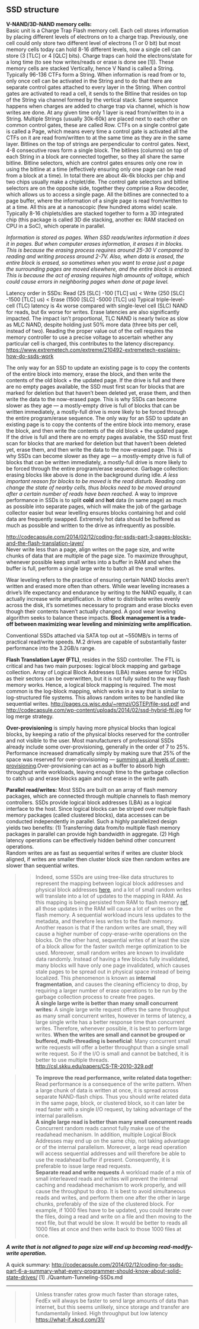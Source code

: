 ## SSD structure

**V-NAND/3D-NAND memory cells:**  
Basic unit is a Charge Trap Flash memory cell. Each cell stores information by placing different levels of electrons on to a charge trap. Previously, one cell could only store two different level of electrons (1 or 0 bit) but most memory cells today can hold 8-16 different levels, now a single cell can store (3 [TLC] or 4 [QLC] bits). Charge traps can hold the electrons/state for a long time (to see how writes/reads or erase is done see [1]). These memory cells are stacked Vertically, hence V Nand is called a String. Typically 96-136 CTFs form a String. When information is read from or to, only once cell can be activated in the String and to do that there are separate control gates attached to every layer in the String. When control gates are activated to read a cell, it sends to the Bitline that resides on top of the String via channel formed by the vertical stack. Same sequence happens when charges are added to charge trap via channel, which is how writes are done. At any given time only 1 layer is read from/written to in a String. Multiple Strings (usually 30k-60k) are placed next to each other on common control gates, these are called Row. CTFs on a single control gate is called a Page, which means every time a control gate is activated all the CTFs on it are read from/written to at the same time as they are in the same layer. Bitlines on the top of strings are perpendicular to control gates. Next, 4-8 consecutive rows form a single block. The bitlines (columns) on top of each String in a block are connected together, so they all share the same bitline. Bitline selectors, which are control gates ensures only one row in using the bitline at a time (effectively ensuring only one page can be read from a block at a time). In total there are about 4k-6k blocks per chip and two chips usually make a chiplet/die. The control gate selectors and bitline selectors are on the opposite side, together they comprise a Row decoder,  which allows us to access a single page. All the bitlines are connected to a page buffer, where the information of a single page is read from/written to at a time. All this are at a nanoscopic (few hundred atoms wide) scale. Typically 8-16 chiplets/dies are stacked together to form a 3D integrated chip (this package is called 3D die stacking, another ex: RAM stacked on CPU in a SoC), which operate in parallel.

_Information is stored as pages. When SSD reads/writes information it does it in pages. But when computer erases information, it erases it in blocks. This is because the erasing process requires around 25-30 V compared to reading and writing process around 2-7V. Also, when data is erased, the entire block is erased, so sometimes when you want to erase just a page the surrounding pages are moved elsewhere, and the entire block is erased. This is because the act of erasing requires high amounts of voltage, which could cause errors in neighboring pages when done at page level._

Latency order in SSDs: Read (25 [SLC] -100 [TLC] us) < Write (250 [SLC] -1500 [TLC] us) < Erase (1500 [SLC] -5000 [TLC] us)
Typical triple-level-cell (TLC) latency is 4x worse compared with single-level cell (SLC) NAND for reads, but 6x worse for writes. Erase latencies are also significantly impacted. The impact isn’t proportional, TLC NAND is nearly twice as slow as MLC NAND, despite holding just 50% more data (three bits per cell, instead of two). Reading the proper value out of the cell requires the memory controller to use a precise voltage to ascertain whether any particular cell is charged, this contributes to the latency discrepancy.
https://www.extremetech.com/extreme/210492-extremetech-explains-how-do-ssds-work   

The only way for an SSD to update an existing page is to copy the contents of the entire block into memory, erase the block, and then write the contents of the old block + the updated page. If the drive is full and there are no empty pages available, the SSD must first scan for blocks that are marked for deletion but that haven’t been deleted yet, erase them, and then write the data to the now-erased page. This is why SSDs can become slower as they age — a mostly-empty drive is full of blocks that can be written immediately, a mostly-full drive is more likely to be forced through the entire program/erase sequence. The only way for an SSD to update an existing page is to copy the contents of the entire block into memory, erase the block, and then write the contents of the old block + the updated page. If the drive is full and there are no empty pages available, the SSD must first scan for blocks that are marked for deletion but that haven’t been deleted yet, erase them, and then write the data to the now-erased page. This is why SSDs can become slower as they age — a mostly-empty drive is full of blocks that can be written immediately, a mostly-full drive is more likely to be forced through the entire program/erase sequence. Garbage collection: erasing blocks like above is done in the background during idle. _A less important reason for blocks to be moved is the read disturb. Reading can change the state of nearby cells, thus blocks need to be moved around after a certain number of reads have been reached._  A way to improve performance in SSDs is to split **cold** and **hot** data (in same page) as much as possible into separate pages, which will make the job of the garbage collector easier but wear levelling ensures blocks containing hot and cold data are frequently swapped. Extremely hot data should be buffered as much as possible and written to the drive as infrequently as possible.

http://codecapsule.com/2014/02/12/coding-for-ssds-part-3-pages-blocks-and-the-flash-translation-layer/  
Never write less than a page, align writes on the page size, and write chunks of data that are multiple of the page size. To maximize throughput, whenever possible keep small writes into a buffer in RAM and when the buffer is full, perform a single large write to batch all the small writes.

Wear leveling refers to the practice of ensuring certain NAND blocks aren’t written and erased more often than others. While wear leveling increases a drive’s life expectancy and endurance by writing to the NAND equally, it can actually increase write amplification. In other to distribute writes evenly across the disk, it’s sometimes necessary to program and erase blocks even though their contents haven’t actually changed. A good wear leveling algorithm seeks to balance these impacts. **Block management is a trade-off between maximizing wear leveling and minimizing write amplification.**

Conventional SSDs attached via SATA top out at ~550MB/s in terms of practical read/write speeds. M.2 drives are capable of substantially faster performance into the 3.2GB/s range.  

**Flash Translation Layer (FTL)**, resides in the SSD controller. The FTL is critical and has two main purposes: logical block mapping and garbage collection. Array of Logical Block Addresses (LBA) makes sense for HDDs as their sectors can be overwritten, but it is not fully suited to the way flash memory works. Hence, a logical block mapping is required. The most common is the log-block mapping, which works in a way that is similar to log-structured file systems. This allows random writes to be handled like sequential writes. http://pages.cs.wisc.edu/~remzi/OSTEP/file-ssd.pdf and http://codecapsule.com/wp-content/uploads/2014/02/ssd-hybrid-ftl.jpg for log merge strategy.

**Over-provisioning** is simply having more physical blocks than logical blocks, by keeping a ratio of the physical blocks reserved for the controller and not visible to the user. Most manufacturers of professional SSDs already include some over-provisioning, generally in the order of 7 to 25%. Performance increased dramatically simply by making sure that 25% of the space was reserved for over-provisioning — [summing up all levels of over-provisioning](https://www.anandtech.com/show/6489/playing-with-op).Over-provisioning can act as a buffer to absorb high throughput write workloads, leaving enough time to the garbage collection to catch up and erase blocks again and not erase in the write path.

**Parallel read/writes:** Most SSDs are built on an array of flash memory packages, which are connected through multiple channels to flash memory controllers. SSDs provide logical block addresses (LBA) as a logical interface to the host. Since logical blocks can be striped over multiple flash memory packages (called clustered blocks), data accesses can be conducted independently in parallel. Such a highly parallelized design yields two benefits: (1) Transferring data from/to multiple flash memory packages in parallel can provide high bandwidth in aggregate. (2) High latency operations can be effectively hidden behind other concurrent operations.  
Random writes are as fast as sequential writes if writes are cluster block aligned, if writes are smaller then cluster block size then random writes are slower than sequential writes.
>>  Indeed, some SSDs are using tree-like data structures to represent the mapping between logical block addresses and physical block addresses [here](http://web.cse.ohio-state.edu/hpcs/WWW/HTML/publications/papers/TR-09-2.pdf), and a lot of small random writes will translate into a lot of updates to the mapping in RAM. As this mapping is being persisted from RAM to flash memory [ref](https://www.microsoft.com/en-us/research/wp-content/uploads/2008/06/USENIX-08-SSD.pdf), all those updates in the RAM will cause a lot of writes on the flash memory. A sequential workload incurs less updates to the metadata, and therefore less writes to the flash memory.  Another reason is that if the random writes are small, they will cause a higher number of copy-erase-write operations on the blocks. On the other hand, sequential writes of at least the size of a block allow for the faster switch merge optimization to be used. Moreover, small random writes are known to invalidate data randomly. Instead of having a few blocks fully invalidated, many blocks will have only one page invalidated, which causes stale pages to be spread out in physical space instead of being localized. This phenomenon is known as **internal fragmentation**, and causes the cleaning efficiency to drop, by requiring a larger number of erase operations to be run by the garbage collection process to create free pages.  
>> **A single large write is better than many small concurrent writes**: A single large write request offers the same throughput as many small concurrent writes, however in terms of latency, a large single write has a better response time than concurrent writes. Therefore, whenever possible, it is best to perform large writes. **When the writes are small and cannot be grouped or buffered, multi-threading is beneficial**: Many concurrent small write requests will offer a better throughput than a single small write request. So if the I/O is small and cannot be batched, it is better to use multiple threads.  
http://csl.skku.edu/papers/CS-TR-2010-329.pdf  


>> **To improve the read performance, write related data together:** Read performance is a consequence of the write pattern. When a large chunk of data is written at once, it is spread across separate NAND-flash chips. Thus you should write related data in the same page, block, or clustered block, so it can later be read faster with a single I/O request, by taking advantage of the internal parallelism.  
**A single large read is better than many small concurrent reads** Concurrent random reads cannot fully make use of the readahead mechanism. In addition, multiple Logical Block Addresses may end up on the same chip, not taking advantage or of the internal parallelism. Moreover, a large read operation will access sequential addresses and will therefore be able to use the readahead buffer if present. Consequently, it is preferable to issue large read requests.  
>> **Separate read and write requests** A workload made of a mix of small interleaved reads and writes will prevent the internal caching and readahead mechanism to work properly, and will cause the throughput to drop. It is best to avoid simultaneous reads and writes, and perform them one after the other in large chunks, preferably of the size of the clustered block. For example, if 1000 files have to be updated, you could iterate over the files, doing a read and write on a file and then moving to the next file, but that would be slow. It would be better to reads all 1000 files at once and then write back to those 1000 files at once.

**_A write that is not aligned to page size will end up becoming read-modify-write operation._**


A quick summary: http://codecapsule.com/2014/02/12/coding-for-ssds-part-6-a-summary-what-every-programmer-should-know-about-solid-state-drives/
[1] ./Quantum-Tunneling-SSDs.md

***
>> Unless transfer rates grow much faster than storage rates, FedEx will always be faster to send large amounts of data than internet, but this seems unlikely, since storage and transfer are fundamentally linked. High throughput but low latency https://what-if.xkcd.com/31/